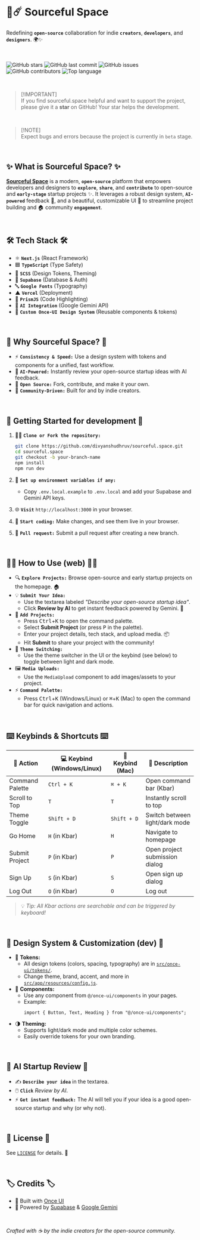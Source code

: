 # 🌌☄️ **Sourceful Space**

Redefining **`open-source`** collaboration for indie **`creators`**, **`developers`**, and **`designers`**. 🌍✨

<br>

![GitHub stars](https://img.shields.io/github/stars/divyanshudhruv/sourceful.space?style=for-the-badge)
![GitHub last commit](https://img.shields.io/github/last-commit/divyanshudhruv/sourceful.space.svg?style=for-the-badge)
![GitHub issues](https://img.shields.io/github/issues/divyanshudhruv/sourceful.space.svg?style=for-the-badge)
![GitHub contributors](https://img.shields.io/github/contributors/divyanshudhruv/sourceful.space.svg?style=for-the-badge)
![Top language](https://img.shields.io/github/languages/top/divyanshudhruv/sourceful.space.svg?style=for-the-badge)

<br>

> [!IMPORTANT]\
> If you find sourceful.space helpful and want to support the project, please give it a **star** on GitHub! Your star helps the development.

<br>

> [!NOTE]\
> Expect bugs and errors because the project is currently in `beta` stage.

<br>

## ✨ **What is Sourceful Space?** ✨

**[Sourceful Space](https://sourceful-space.vercel.app)** is a modern, **`open-source`** platform that empowers developers and designers to **`explore`**, **`share`**, and **`contribute`** to open-source and **`early-stage`** startup projects ✨. It leverages a robust design system, **`AI-powered`** feedback 🤖, and a beautiful, customizable UI 🎨 to streamline project building and 🏠 community **`engagement`**.

<br>

## 🛠️ **Tech Stack** 🛠️

- ⚛️ **`Next.js`** (React Framework)
- 🟦 **`TypeScript`** (Type Safety)
- 🎨 **`SCSS`** (Design Tokens, Theming)
- 🦸 **`Supabase`** (Database & Auth)
- 🔤 **`Google Fonts`** (Typography)
- ▲ **`Vercel`** (Deployment)
- 🌈 **`PrismJS`** (Code Highlighting)
- 🤖 **`AI Integration`** (Google Gemini API)
- 🧩 **`Custom Once-UI Design System`** (Reusable components & tokens)

<br>

## 🤔 **Why Sourceful Space?** 🤔

- ⚡ **`Consistency & Speed:`** Use a design system with tokens and components for a unified, fast workflow.
- 🤖 **`AI-Powered:`** Instantly review your open-source startup ideas with AI feedback.
- 🌱 **`Open Source:`** Fork, contribute, and make it your own.
- 👥 **`Community-Driven:`** Built for and by indie creators.

<br>

## 🚦 **Getting Started for development** 🚦

1. 🧑‍💻 **`Clone or Fork the repository:`**
   ```bash
   git clone https://github.com/divyanshudhruv/sourceful.space.git
   cd sourceful.space
   git checkout -b your-branch-name
   npm install
   npm run dev
   ```
2. 🔑 **`Set up environment variables if any:`**

   - Copy `.env.local.example` to `.env.local` and add your Supabase and Gemini API keys.

3. 🌐 **`Visit`** `http://localhost:3000` in your browser.

4. 🔄 **`Start coding:`** Make changes, and see them live in your browser.

5. 🧪 **`Pull request:`** Submit a pull request after creating a new branch.

<br>

## 🧑‍💻 **How to Use (web)** 🧑‍💻

- 🔍 **`Explore Projects:`** Browse open-source and early startup projects on the homepage. 🏠
- 💡 **`Submit Your Idea:`**
  - Use the textarea labeled _"Describe your open-source startup idea"_.
  - Click **Review by AI** to get instant feedback powered by Gemini. 🤖
- 🚀 **`Add Projects:`**
  - Press <kbd>Ctrl</kbd>+<kbd>K</kbd> to open the command palette.
  - Select **Submit Project** (or press <kbd>P</kbd> in the palette).
  - Enter your project details, tech stack, and upload media. 📦
  - Hit **Submit** to share your project with the community!
- 🎨 **`Theme Switching:`**
  - Use the theme switcher in the UI or the keybind (see below) to toggle between light and dark mode.
- 🖼️ **`Media Uploads:`**
  - Use the `MediaUpload` component to add images/assets to your project.
- ⚡ **`Command Palette:`**
  - Press <kbd>Ctrl</kbd>+<kbd>K</kbd> (Windows/Linux) or <kbd>⌘</kbd>+<kbd>K</kbd> (Mac) to open the command bar for quick navigation and actions.

<br>

## ⌨️ **Keybinds & Shortcuts** ⌨️

| 🎯 Action       | 💻 Keybind (Windows/Linux) | 🍏 Keybind (Mac) | 📝 Description                 |
| --------------- | -------------------------- | ---------------- | ------------------------------ |
| Command Palette | `Ctrl + K`                 | `⌘ + K`          | Open command bar (Kbar)        |
| Scroll to Top   | `T`                        | `T`              | Instantly scroll to top        |
| Theme Toggle    | `Shift + D`                | `Shift + D`      | Switch between light/dark mode |
| Go Home         | `H` (in Kbar)              | `H`              | Navigate to homepage           |
| Submit Project  | `P` (in Kbar)              | `P`              | Open project submission dialog |
| Sign Up         | `S` (in Kbar)              | `S`              | Open sign up dialog            |
| Log Out         | `O` (in Kbar)              | `O`              | Log out                        |

> 💡 _Tip: All Kbar actions are searchable and can be triggered by keyboard!_

<br>

## 🧩 **Design System & Customization (dev)** 🧩

- 🎨 **Tokens:**
  - All design tokens (colors, spacing, typography) are in [`src/once-ui/tokens/`](src/once-ui/tokens/).
  - Change theme, brand, accent, and more in [`src/app/resources/config.js`](src/app/resources/config.js).
- 🧱 **Components:**
  - Use any component from `@/once-ui/components` in your pages.
  - Example:
    ```tsx
    import { Button, Text, Heading } from "@/once-ui/components";
    ```
- 🌗 **Theming:**
  - Supports light/dark mode and multiple color schemes.
  - Easily override tokens for your own branding.

<br>

## 🤖 **AI Startup Review** 🤖

- ✍️ **`Describe your idea`** in the textarea.
- 🖱️ **`Click`** _Review by AI_.
- ⚡ **`Get instant feedback:`** The AI will tell you if your idea is a good open-source startup and why (or why not).

<br>

## 📄 **License** 📄

See [`LICENSE`](LICENSE) for details. 📜

<br>

## 🏷️ **Credits** 🏷️

- 🧩 Built with [Once UI](https://once-ui.com)
- 🦸 Powered by [Supabase](https://supabase.com) & [Google Gemini](https://ai.google.dev/gemini-api)

<br>

_Crafted with ☕ by the indie creators for the open-source community._
